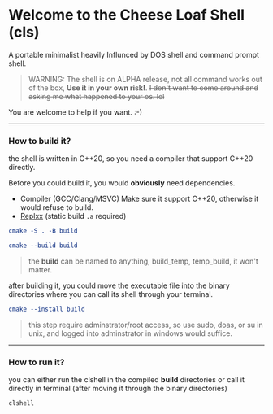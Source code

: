 # Welcome to the Cheese Loaf Shell (cls)
A portable minimalist heavily Influnced by DOS shell and command prompt shell.

> WARNING: The shell is on ALPHA release, not all command works out of the box,
> **Use it in your own risk!**.
> ~~I don't want to come around and asking me what happened to your os. lol~~

You are welcome to help if you want. :-)

---
### How to build it?
the shell is written in C++20, so you need a compiler that support C++20 directly.

Before you could build it, you would **obviously** need dependencies.
+ Compiler (GCC/Clang/MSVC) Make sure it support C++20, otherwise it would refuse to build.
+ [Replxx](https://github.com/AmokHuginnsson/replxx) (static build `.a` required)

```cmake
cmake -S . -B build
```
```cmake
cmake --build build
```
> the **build** can be named to anything, build_temp, temp_build, it won't matter.

after building it, you could move the executable file into the binary directories where you can call its shell through your terminal.
```cmake
cmake --install build
```
> this step require adminstrator/root access, so use sudo, doas, or su in unix, and logged into adminstrator in windows would suffice.

---
### How to run it?
you can either run the clshell in the compiled **build** directories or call it directly in terminal (after moving it through the binary directories)
```shell
clshell
```
